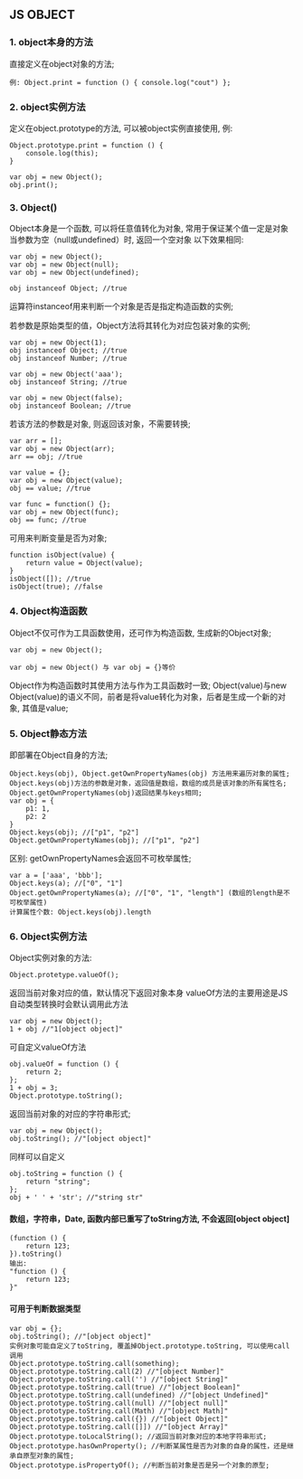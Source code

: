 ## **JS OBJECT**

### **1. object本身的方法**
直接定义在object对象的方法;
```
例: Object.print = function () { console.log("cout") };
```

### **2. object实例方法**
定义在object.prototype的方法, 可以被object实例直接使用, 例:
```
Object.prototype.print = function () {
    console.log(this);
}

var obj = new Object();
obj.print();
```

### **3. Object()**
Object本身是一个函数, 可以将任意值转化为对象, 常用于保证某个值一定是对象
当参数为空（null或undefined）时, 返回一个空对象 
以下效果相同:
```
var obj = new Object();
var obj = new Object(null);
var obj = new Object(undefined);

obj instanceof Object; //true
```
运算符instanceof用来判断一个对象是否是指定构造函数的实例;

若参数是原始类型的值，Object方法将其转化为对应包装对象的实例;
```
var obj = new Object(1);
obj instanceof Object; //true
obj instanceof Number; //true

var obj = new Object('aaa');
obj instanceof String; //true

var obj = new Object(false);
obj instanceof Boolean; //true
```
若该方法的参数是对象, 则返回该对象，不需要转换;
```
var arr = [];
var obj = new Object(arr);
arr == obj; //true

var value = {};
var obj = new Object(value);
obj == value; //true

var func = function() {};
var obj = new Object(func);
obj == func; //true
```
可用来判断变量是否为对象;
```
function isObject(value) {
    return value = Object(value);
}
isObject([]); //true
isObject(true); //false
```
### **4. Object构造函数**
Object不仅可作为工具函数使用，还可作为构造函数, 生成新的Object对象;
```
var obj = new Object();

var obj = new Object() 与 var obj = {}等价
```
Object作为构造函数时其使用方法与作为工具函数时一致;
Object(value)与new Object(value)的语义不同，前者是将value转化为对象，后者是生成一个新的对象, 其值是value;

### **5. Object静态方法**
即部署在Object自身的方法;
```
Object.keys(obj), Object.getOwnPropertyNames(obj) 方法用来遍历对象的属性; 
Object.keys(obj)方法的参数是对象，返回值是数组，数组的成员是该对象的所有属性名; 
Object.getOwnPropertyNames(obj)返回结果与keys相同;
var obj = {
    p1: 1,
    p2: 2
}
Object.keys(obj); //["p1", "p2"]
Object.getOwnPropertyNames(obj); //["p1", "p2"]
```
区别: getOwnPropertyNames会返回不可枚举属性;
```
var a = ['aaa', 'bbb'];
Object.keys(a); //["0", "1"]
Object.getOwnPropertyNames(a); //["0", "1", "length"] (数组的length是不可枚举属性)
计算属性个数: Object.keys(obj).length
```
### **6. Object实例方法**
Object实例对象的方法: 
```
Object.protetype.valueOf();
``` 

返回当前对象对应的值，默认情况下返回对象本身
valueOf方法的主要用途是JS自动类型转换时会默认调用此方法
```
var obj = new Object();
1 + obj //"1[object object]"
```

可自定义valueOf方法
```
obj.valueOf = function () {
    return 2;
};
1 + obj = 3;
Object.prototype.toString(); 
```

返回当前对象的对应的字符串形式; 
```
var obj = new Object();
obj.toString(); //"[object object]"
```

同样可以自定义
```
obj.toString = function () {
    return "string";
};
obj + ' ' + 'str'; //"string str"
```

#### 数组，字符串，Date, 函数内部已重写了toString方法, 不会返回[object object]
```
(function () {
    return 123;
}).toString()
输出: 
"function () {
    return 123;
}"
```

#### 可用于判断数据类型
```
var obj = {};
obj.toString(); //"[object object]"
实例对象可能自定义了toString, 覆盖掉Object.prototype.toString, 可以使用call调用
Object.prototype.toString.call(something);
Object.prototype.toString.call(2) //"[object Number]"
Object.prototype.toString.call('') //"[object String]"
Object.prototype.toString.call(true) //"[object Boolean]"
Object.prototype.toString.call(undefined) //"[object Undefined]"
Object.prototype.toString.call(null) //"[object null]"
Object.prototype.toString.call(Math) //"[object Math]"
Object.prototype.toString.call({}) //"[object Object]"
Object.prototype.toString.call([]]) //"[object Array]"
Object.prototype.toLocalString(); //返回当前对象对应的本地字符串形式; 
Object.prototype.hasOwnProperty(); //判断某属性是否为对象的自身的属性，还是继承自原型对象的属性; 
Object.prototype.isPropertyOf(); //判断当前对象是否是另一个对象的原型; 
```








